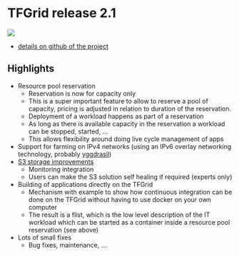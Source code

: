 # TFGrid release 2.1

![](./img/roadmap.png)

- [details on github of the project](https://github.com/orgs/threefoldtech/projects/93)

## Highlights

- Resource pool reservation
    - Reservation is now for capacity only
    - This is a super important feature to allow to reserve a pool of capacity, pricing is adjusted in relation to duration of the reservation.
    - Deployment of a workload happens as part of a reservation
    - As long as there is available capacity in the reservation a workload can be stopped, started, ...
    - This allows flexibility around doing live cycle management of apps
- Support for farming on IPv4 networks (using an IPv6 overlay networking technology, probably [yggdrasil](https://yggdrasil-network.github.io/))
- [S3 storage improvements](https://github.com/threefoldtech/home/issues/720)
    - Monitoring integration
    - Users can make the S3 solution self healing if required (experts only)
- Building of applications directly on the TFGrid
    - Mechanism with example to show how continuous integration can be done on the TFGrid without having to use docker on your own computer
    - The result is a flist, which is the low level description of the IT workload which can be started as a container inside a resource pool reservation (see above)
- Lots of small fixes
    - Bug fixes, maintenance, ...
